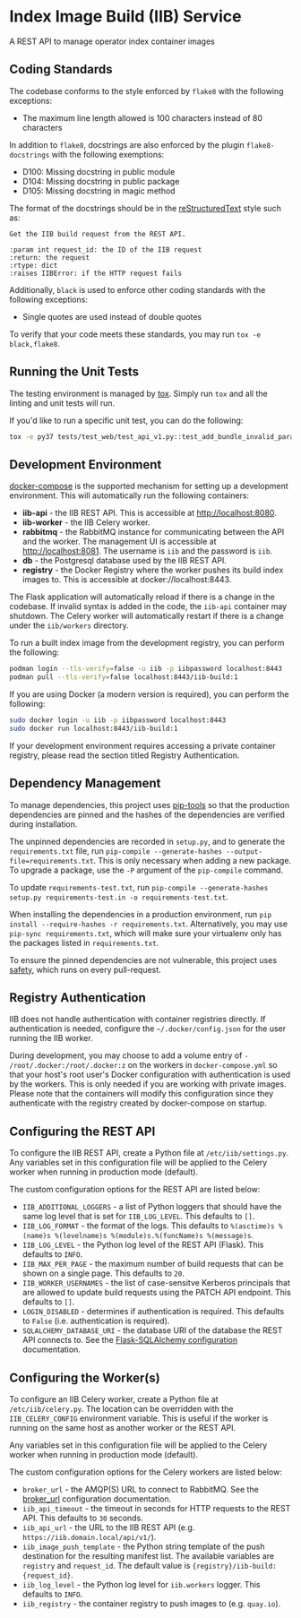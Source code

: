 # Index Image Build (IIB) Service
A REST API to manage operator index container images

## Coding Standards

The codebase conforms to the style enforced by `flake8` with the following exceptions:
* The maximum line length allowed is 100 characters instead of 80 characters

In addition to `flake8`, docstrings are also enforced by the plugin `flake8-docstrings` with
the following exemptions:
* D100: Missing docstring in public module
* D104: Missing docstring in public package
* D105: Missing docstring in magic method

The format of the docstrings should be in the
[reStructuredText](https://docs.python-guide.org/writing/documentation/#restructuredtext-ref) style
such as:
```
Get the IIB build request from the REST API.

:param int request_id: the ID of the IIB request
:return: the request
:rtype: dict
:raises IIBError: if the HTTP request fails
```

Additionally, `black` is used to enforce other coding standards with the following exceptions:
* Single quotes are used instead of double quotes

To verify that your code meets these standards, you may run `tox -e black,flake8`.

## Running the Unit Tests

The testing environment is managed by [tox](https://tox.readthedocs.io/en/latest/). Simply run
`tox` and all the linting and unit tests will run.

If you'd like to run a specific unit test, you can do the following:
```bash
tox -e py37 tests/test_web/test_api_v1.py::test_add_bundle_invalid_param
```

## Development Environment

[docker-compose](https://docs.docker.com/compose/) is the supported mechanism for setting up a
development environment. This will automatically run the following containers:
* **iib-api** - the IIB REST API. This is accessible at [http://localhost:8080](http://localhost:8080).
* **iib-worker** - the IIB Celery worker.
* **rabbitmq** - the RabbitMQ instance for communicating between the API and the worker. The
  management UI is accessible at [http://localhost:8081](http://localhost:8081). The username is
  `iib` and the password is `iib`.
* **db** - the Postgresql database used by the IIB REST API.
* **registry** - the Docker Registry where the worker pushes its build index images to. This is
  accessible at docker://localhost:8443.

The Flask application will automatically reload if there is a change in the codebase. If invalid
syntax is added in the code, the `iib-api` container may shutdown. The Celery worker will
automatically restart if there is a change under the `iib/workers` directory.

To run a built index image from the development registry, you can perform the following:
```bash
podman login --tls-verify=false -u iib -p iibpassword localhost:8443
podman pull --tls-verify=false localhost:8443/iib-build:1
```

If you are using Docker (a modern version is required), you can perform the following:
```bash
sudo docker login -u iib -p iibpassword localhost:8443
sudo docker run localhost:8443/iib-build:1
```

If your development environment requires accessing a private container registry, please read
the section titled Registry Authentication.

## Dependency Management

To manage dependencies, this project uses [pip-tools](https://github.com/jazzband/pip-tools) so that
the production dependencies are pinned and the hashes of the dependencies are verified during
installation.

The unpinned dependencies are recorded in `setup.py`, and to generate the `requirements.txt` file,
run `pip-compile --generate-hashes --output-file=requirements.txt`. This is only necessary when
adding a new package. To upgrade a package, use the `-P` argument of the `pip-compile` command.

To update `requirements-test.txt`, run
`pip-compile --generate-hashes setup.py requirements-test.in -o requirements-test.txt`.

When installing the dependencies in a production environment, run
`pip install --require-hashes -r requirements.txt`. Alternatively, you may use
`pip-sync requirements.txt`, which will make sure your virtualenv only has the packages listed in
`requirements.txt`.

To ensure the pinned dependencies are not vulnerable, this project uses
[safety](https://github.com/pyupio/safety), which runs on every pull-request.

## Registry Authentication

IIB does not handle authentication with container registries directly. If authentication is needed,
configure the `~/.docker/config.json` for the user running the IIB worker.

During development, you may choose to add a volume entry of `- /root/.docker:/root/.docker:z` on the
workers in `docker-compose.yml` so that your host's root user's Docker configuration with
authentication is used by the workers. This is only needed if you are working with private images.
Please note that the containers will modify this configuration since they authenticate with the
registry created by docker-compose on startup.


## Configuring the REST API

To configure the IIB REST API, create a Python file at `/etc/iib/settings.py`. Any variables set in
this configuration file will be applied to the Celery worker when running in production mode
(default).

The custom configuration options for the REST API are listed below:
* `IIB_ADDITIONAL_LOGGERS` - a list of Python loggers that should have the same log level that is
  set for `IIB_LOG_LEVEL`. This defaults to `[]`.
* `IIB_LOG_FORMAT` - the format of the logs. This defaults to
  `%(asctime)s %(name)s %(levelname)s %(module)s.%(funcName)s %(message)s`.
* `IIB_LOG_LEVEL` - the Python log level of the REST API (Flask). This defaults to `INFO`.
* `IIB_MAX_PER_PAGE` - the maximum number of build requests that can be shown on a single page.
  This defaults to `20`.
* `IIB_WORKER_USERNAMES` - the list of case-sensitve Kerberos principals that are allowed to update
  build requests using the PATCH API endpoint. This defaults to `[]`.
* `LOGIN_DISABLED` - determines if authentication is required. This defaults to `False`
  (i.e. authentication is required).
* `SQLALCHEMY_DATABASE_URI` - the database URI of the database the REST API connects to. See the
  [Flask-SQLAlchemy configuration](https://flask-sqlalchemy.palletsprojects.com/en/2.x/config/#configuration-keys)
  documentation.

## Configuring the Worker(s)

To configure an IIB Celery worker, create a Python file at `/etc/iib/celery.py`. The location
can be overridden with the `IIB_CELERY_CONFIG` environment variable. This is useful if the worker is
running on the same host as another worker or the REST API.

Any variables set in this configuration file will be applied to the Celery worker when running in
production mode (default).

The custom configuration options for the Celery workers are listed below:
* `broker_url` - the AMQP(S) URL to connect to RabbitMQ. See the
  [broker_url](https://docs.celeryproject.org/en/latest/userguide/configuration.html#std:setting-broker_url)
  configuration documentation.
* `iib_api_timeout` - the timeout in seconds for HTTP requests to the REST API. This defaults to
  `30` seconds.
* `iib_api_url` - the URL to the IIB REST API (e.g. `https://iib.domain.local/api/v1/`).
* `iib_image_push_template` - the Python string template of the push destination for the resulting
  manifest list. The available variables are `registry` and `request_id`. The default value is
  `{registry}/iib-build:{request_id}`.
* `iib_log_level` - the Python log level for `iib.workers` logger. This defaults to `INFO`.
* `iib_registry` - the container registry to push images to (e.g. `quay.io`).
